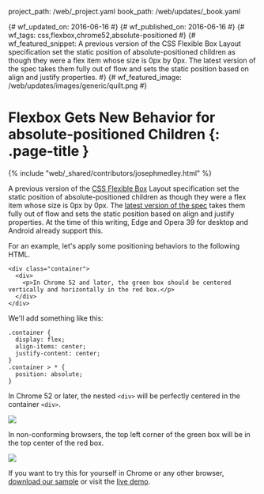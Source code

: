 project_path: /web/_project.yaml book_path: /web/updates/_book.yaml

{# wf_updated_on: 2016-06-16 #} {# wf_published_on: 2016-06-16 #} {# wf_tags: css,flexbox,chrome52,absolute-positioned #} {# wf_featured_snippet: A previous version of the CSS Flexible Box Layout specification set the static position of absolute-positioned children as though they were a flex item whose size is 0px by 0px. The latest version of the spec takes them fully out of flow and sets the static position based on align and justify properties. #} {# wf_featured_image: /web/updates/images/generic/quilt.png #}

# Flexbox Gets New Behavior for absolute-positioned Children {: .page-title }

{% include "web/_shared/contributors/josephmedley.html" %}

A previous version of the [CSS Flexible Box](https://developer.mozilla.org/en-US/docs/Web/CSS/CSS_Flexible_Box_Layout/Using_flexbox_to_lay_out_web_applications) Layout specification set the static position of absolute-positioned children as though they were a flex item whose size is 0px by 0px. The [latest version of the spec](https://drafts.csswg.org/css-flexbox/#abspos-items) takes them fully out of flow and sets the static position based on align and justify properties. At the time of this writing, Edge and Opera 39 for desktop and Android already support this.

For an example, let's apply some positioning behaviors to the following HTML.

    <div class="container">
      <div>
        <p>In Chrome 52 and later, the green box should be centered vertically and horizontally in the red box.</p>
      </div>
    </div>
    

We'll add something like this:

    .container {  
      display: flex;  
      align-items: center;  
      justify-content: center;   
    }  
    .container > * {  
      position: absolute;  
    }
    

In Chrome 52 or later, the nested `<div>` will be perfectly centered in the container `<div>`.

![](/web/updates/images/2016/06/absolute-positioned-children/chrome52-behavior.png)

In non-conforming browsers, the top left corner of the green box will be in the top center of the red box.

![](/web/updates/images/2016/06/absolute-positioned-children/legacy-behavior.png)

If you want to try this for yourself in Chrome or any other browser, [download our sample](https://github.com/GoogleChrome/samples/tree/gh-pages/css-flexbox-abspos) or visit the [live demo](https://googlechrome.github.io/samples/css-flexbox-abspos/index.html).